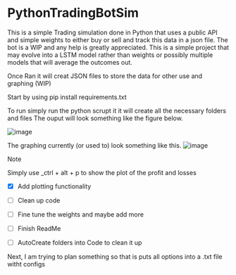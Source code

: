 # PythonTradingBotSim
This is a simple Trading simulation done in Python that uses a public API and simple weights to either buy or sell and track this data in a json file.
The bot is a WIP and any help is greatly appreciated. This is a simple project that may evolve into a LSTM model rather than weights or possibly multiple models
that will average the outcomes out.

Once Ran it will creat JSON files to store the data for other use and graphing (WIP)


Start by using pip install requirements.txt

To run simply run the python scrupt it it will create all the necessary folders and files
The ouput will look something like the figure below.

![image](https://github.com/SubAtomicOne/PythonTradingBotSim/assets/121130989/7ffd7a38-4417-423e-ba36-8b0325342095)

The graphing currently (or used to) look something like this.
![image](https://github.com/SubAtomicOne/PythonTradingBotSim/assets/121130989/89958e50-1a15-4bb4-8d23-7966d7199faf)

> [!NOTE]
> Simply use _ctrl + alt + p to show the plot of the profit and losses 

- [x] Add plotting functionality
- [ ] Clean up code
- [ ] Fine tune the weights and maybe add more
- [ ] Finish ReadMe
- [ ] AutoCreate folders into Code to clean it up


Next, I am trying to plan something so that is puts all options into a .txt file witht configs
